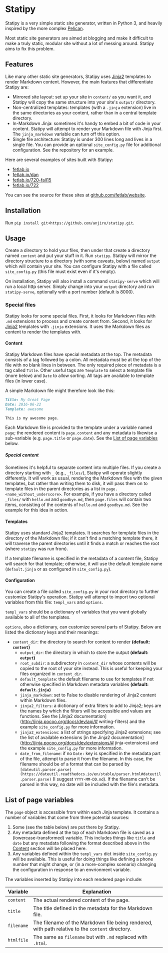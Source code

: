 # Statipy

Statipy is a very simple static site generator, written in Python 3, and
heavily inspired by the more complex [Pelican](http://getpelican.com/).

Most static site generators are aimed at blogging and make it
difficult to make a truly static, modular site without a lot of
messing around. Statipy aims to fix this problem.

## Features

Like many other static site generators, Statipy uses
[Jinja2](http://jinja.pocoo.org/) templates to render Markdown
content. However, the main features that differentiate Statipy are:

- Mirrored site layout: set up your site in `content/` as you want it,
	and Statipy will copy the same structure into your site's `output/`
	directory.
- Non-centralized templates: templates (with a `.jinja` extension)
	live in the same directories as your content, rather than in a
	central template directory.
- In-Markdown Jinja: sometimes it's handy to embed a bit of code in
	your content. Statipy will attempt to render your Markdown file with
	Jinja first. The `jinja_markdown` variable can turn off this option.
- Single file architecture: Statipy is under 300 lines long and lives
	in a single file. You can provide an optional `site_config.py` file
	for additional configuration. See the repository for an example.

Here are several examples of sites built with Statipy:

- [fetlab.io](http://fetlab.io)
- [fetlab.io/dan](http://fetlab.io/dan)
- [fetlab.io/720-fall15](http://fetlab.io/720-fall15)
- [fetlab.io/722](http://fetlab.io/722)

You can see the source for these sites at
[github.com/fetlab/website](http://github.com/fetlab/website).

## Installation
Run `pip install git+https://github.com/anjiro/statipy.git`.

## Usage
Create a directory to hold your files, then under that create a
directory named `content` and put your stuff in it. Run `statipy`.
Statipy will mirror the directory structure to a directory (with some
caveats, below) named `output` which will contain your site. You can
configure Statipy with a file called `site_config.py` (this file must
exist even if it's empty).

On installation, Statipy will also install a command `statipy-serve`
which will run a local http server. Simply change into your `output`
directory and run `statipy-serve`, optionally with a port number
(default is 8000).

### Special files
Statipy looks for some special files. First, it looks for Markdown
files with `.md` extensions to process and create content from.
Second, it looks for [Jinja2](http://jinja.pocoo.org) templates with
`.jinja` extensions. It uses the Markdown files as content to render
the templates with.

#### Content
Statipy Markdown files have special metadata at the top. The metadata
consists of a tag followed by a colon. All metadata must be at the top
of the file with no blank lines in between. The only required piece of
metadata is a tag called `Title`. Other useful tags are `Template` to
select a template file (more below) and `Date` to allow sorting. All
tags are available to template files (in lower case).

A simple Markdown file might therefore look like this:

```.markdown
Title: My Great Page
Date: 2016-06-22
Template: awesome

This is my awesome page.
```

Each Markdown file is provided to the template under a variable named
`page`; the rendered content is `page.content` and any metadata is
likewise a sub-variable (e.g. `page.title` or `page.date`). See the
[List of page variables](#list-of-page-variables) below.

##### Special content
Sometimes it's helpful to separate content into multiple files. If you
create a directory starting with `_` (e.g., `_files/`), Statipy will
operate slightly differently. It will work as usual, rendering the
Markdown files with the given templates, but rather than writing them
to disk, it will pass them on to template files in the parent
directories as a list in `page.<name_without_underscore>`. For
example, if you have a directory called `_files/` with `hello.md` and
`goodbye.md`, then `page.files` will contain two items, consisting of
the contents of `hello.md` and `goodbye.md`. See the example for this
idea in action.

#### Templates
Statipy uses standard Jinja2 templates. It searches for template files
in the directory of the Markdown file; if it can't find a matching
template there, it will traverse the parent directories until it
finds a match or reaches the root (where `statipy` was run from).

If a template filename is specified in the metadata of a content file,
Statipy will search for that template; otherwise, it will use the
default template name (`default.jinja` or as configured in
`site_config.py`).

#### Configuration
You can create a file called `site_config.py` in your root directory
to further customize Statipy's operation. Statipy will attempt to
import two optional variables from this file: `templ_vars` and `options`.

`templ_vars` should be a dictionary of variables that you want
globally available to all of the templates.

`options`, also a dictionary, can customize several parts of Statipy.
Below are listed the dictionary keys and their meanings:

  - `content_dir`: the directory to search for content to render
		**(default: `content`)**
	- `output_dir`: the directory in which to store the output
		**(default: `output`)**
	- `root_subdir`: a subdirectory in `content_dir` whose contents will
		be copied to the root of your site instead. This is useful for
		keeping your files organized in `content_dir`.
	- `default_template`: the default filename to use for templates if
		not otherwise specified in Markdown metadata variables **(default:
		`default.jinja`)**
	- `jinja_markdown`: set to False to disable rendering of Jinja2
		content within Markdown files.
	- `jinja2_filters`: a dictionary of extra filters to add to Jinja2;
		keys are the names by which the filters will be accessible and
		values are functions. See the [Jinja2
		documentation](http://jinja.pocoo.org/docs/dev/api/# writing-filters)
		and the example `site_config.py` for more information.
	- `jinja2_extensions`: a list of strings specifying Jinja2
		extensions; see the list of available extensions [in the Jinja2
		documentation](http://jinja.pocoo.org/docs/dev/extensions/# jinja-extensions)
		and the example `site_config.py` for more information.
	- `date_from_filename`: if no `Date:` key is specified in the
		metadata part of the file, attempt to parse it from the filename.
		In this case, the filename should be of a format that can be
		parsed by
		`[dateutil.parser.parse](https://dateutil.readthedocs.io/en/stable/parser.html#dateutil.parser.parse)`
		(I suggest `YYYY-MM-DD.md`). If the filename can't be parsed in
		this way, no date will be included with the file's metadata.


## List of page variables

The `page` object is accessible from within each Jinja template. It
contains a number of variables that come from three potential sources:

1. Some (see the table below) are put there by Statipy.
2. Any metadata defined at the top of each Markdown file is saved as a
	 (lowercase-transformed) variable. This includes things like `title`
	 and `date` but any metadata following the format described
	 above in the [Content](#content) section will be placed here.
3. Any variables defined within the `templ_vars` dict inside
	 `site_config.py` will be available. This is useful for doing things
	 like defining a phone number that might change, or (in a
	 more-complex scenario) changing the configuration in response to an
	 envrionment variable.

The variables inserted by Statipy into each rendered page include:

Variable  | Explanation
----------|------------
`content` | The actual rendered content of the page.
`title`   | The title defined in the metadata for the Markdown file.
`filename`| The filename of the Markdown file being rendered, with path relative to the `content` directory.
`htmlfile`| The same as `filename` but with `.md` replaced with `.html`.
